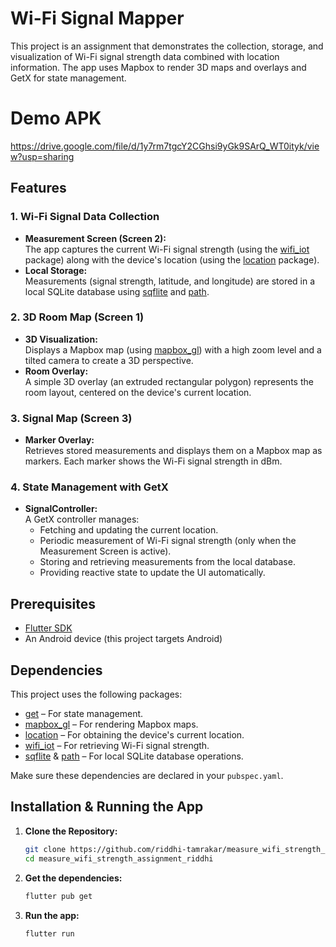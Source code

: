 # Wi-Fi Signal Mapper

This project is an assignment that demonstrates the collection, storage, and visualization of Wi-Fi signal strength data combined with location information. The app uses Mapbox to render 3D maps and overlays and GetX for state management.

# Demo APK

https://drive.google.com/file/d/1y7rm7tgcY2CGhsi9yGk9SArQ_WT0ityk/view?usp=sharing

## Features

### 1. Wi-Fi Signal Data Collection
- **Measurement Screen (Screen 2):**  
  The app captures the current Wi-Fi signal strength (using the [wifi_iot](https://pub.dev/packages/wifi_iot) package) along with the device's location (using the [location](https://pub.dev/packages/location) package).  
- **Local Storage:**  
  Measurements (signal strength, latitude, and longitude) are stored in a local SQLite database using [sqflite](https://pub.dev/packages/sqflite) and [path](https://pub.dev/packages/path).

### 2. 3D Room Map (Screen 1)
- **3D Visualization:**  
  Displays a Mapbox map (using [mapbox_gl](https://pub.dev/packages/mapbox_gl)) with a high zoom level and a tilted camera to create a 3D perspective.
- **Room Overlay:**  
  A simple 3D overlay (an extruded rectangular polygon) represents the room layout, centered on the device's current location.

### 3. Signal Map (Screen 3)
- **Marker Overlay:**  
  Retrieves stored measurements and displays them on a Mapbox map as markers. Each marker shows the Wi-Fi signal strength in dBm.
  
### 4. State Management with GetX
- **SignalController:**  
  A GetX controller manages:
  - Fetching and updating the current location.
  - Periodic measurement of Wi-Fi signal strength (only when the Measurement Screen is active).
  - Storing and retrieving measurements from the local database.
  - Providing reactive state to update the UI automatically.


## Prerequisites

- [Flutter SDK](https://flutter.dev/docs/get-started/install)
- An Android device (this project targets Android)

## Dependencies

This project uses the following packages:

- [get](https://pub.dev/packages/get) – For state management.
- [mapbox_gl](https://pub.dev/packages/mapbox_gl) – For rendering Mapbox maps.
- [location](https://pub.dev/packages/location) – For obtaining the device's current location.
- [wifi_iot](https://pub.dev/packages/wifi_iot) – For retrieving Wi-Fi signal strength.
- [sqflite](https://pub.dev/packages/sqflite) & [path](https://pub.dev/packages/path) – For local SQLite database operations.

Make sure these dependencies are declared in your `pubspec.yaml`.

## Installation & Running the App

1. **Clone the Repository:**

   ```bash
   git clone https://github.com/riddhi-tamrakar/measure_wifi_strength_assignment_riddhi
   cd measure_wifi_strength_assignment_riddhi

2. **Get the dependencies:**

   ```bash
   flutter pub get

3. **Run the app:**

   ```bash
   flutter run


